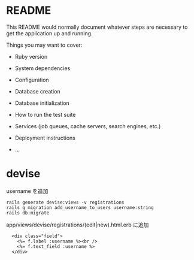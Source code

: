 # README

This README would normally document whatever steps are necessary to get the
application up and running.

Things you may want to cover:

- Ruby version

- System dependencies

- Configuration

- Database creation

- Database initialization

- How to run the test suite

- Services (job queues, cache servers, search engines, etc.)

- Deployment instructions

- ...

# devise

username を追加

```
rails generate devise:views -v registrations
rails g migration add_username_to_users username:string
rails db:migrate
```

app/views/devise/registrations/(edit|new).html.erb に追加

```
  <div class="field">
    <%= f.label :username %><br />
    <%= f.text_field :username %>
  </div>
```
